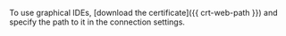 To use graphical IDEs, [download the certificate]({{ crt-web-path }}) and specify the path to it in the connection settings.
